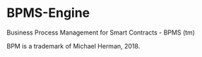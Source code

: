 # BPMS-Engine
Business Process Management for Smart Contracts - BPMS (tm)

BPM is a trademark of Michael Herman, 2018.



